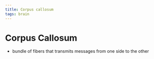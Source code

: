 ```yaml
---
title: Corpus callosum
tags: brain
---
```


# Corpus Callosum
- bundle of fibers that transmits messages from one side to the other








































